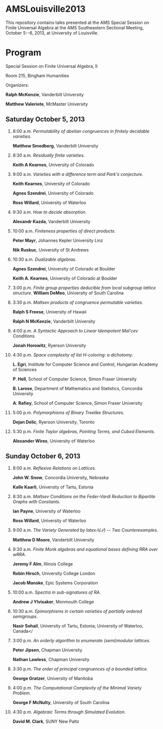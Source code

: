AMSLouisville2013
=================
This repository contains talks presented at the AMS Special Session on Finite Universal Algebra at the AMS Southeastern Sectional Meeting, October 5--6, 2013, at University of Louisville.


Program
=======
Special Session on Finite Universal Algebra, II

Room 215, Bingham Humanities

Organizers: 

**Ralph McKenzie**,  Vanderbilt University

**Matthew Valeriote**,  McMaster University


Saturday October 5, 2013
------------------------
1.  8:00 a.m. *Permutability of abelian congruences in finitely decidable varieties.* 
    
    **Matthew Smedberg**, Vanderbilt University 

2.  8:30 a.m. *Residually finite varieties.* 

    **Keith A Kearnes**, University of Colorado

3.  9:00 a.m. *Varieties with a difference term and Park's conjecture.* 

    **Keith Kearnes**, University of Colorado

    **Agnes Szendrei**, University of Colorado

    **Ross Willard**, University of Waterloo

4.  9:30 a.m. *How to decide absorption.* 

    **Alexandr Kazda**, Vanderbilt University

5.  10:00 a.m. *Finiteness properties of direct products.*

    **Peter Mayr**, Johannes Kepler University Linz

    **Nik Ruskuc**, University of St Andrews

6.  10:30 a.m. *Dualizable algebras.*

    **Agnes Szendrei**, University of Colorado at Boulder

    **Keith A. Kearnes**, University of Colorado at Boulder

7.  3:00 p.m. *Finite group properties deducible from local subgroup lattice structure.*
    **William DeMeo**, University of South Carolina

8.  3:30 p.m. *Maltsev products of congruence permutable varieties.*

    **Ralph S Freese**, University of Hawaii

    **Ralph N McKenzie**, Vanderbilt University

9.  4:00 p.m. *A Syntactic Approach to Linear Idempotent Mal'cev Conditions.*

    **Jonah Horowitz**, Ryerson University

10. 4:30 p.m. *Space complexity of list H-coloring: a dichotomy.* 

    **L. Egri**,  Institute for Computer Science and Control, Hungarian Academy of Sciences

    **P. Hell**,  School of Computer Science, Simon Fraser University

    **B. Larose**,  Department of Mathematics and Statistics, Concordia University 

    **A. Rafiey**,  School of Computer Science, Simon Fraser University 

10. 5:00 p.m. *Polymorphisms of Binary Treelike Structures.* 

    **Dejan Delic**,  Ryerson University, Toronto

10. 5:30 p.m. *Finite Taylor algebras, Pointing Terms, and Cubed Elements.* 

    **Alexander Wires**,  University of Waterloo


Sunday October 6, 2013
----------------------
1. 8:00 a.m. *Reflexive Relations on Lattices.* 

    **John W. Snow**,  Concordia University, Nebraska 

    **Kalle Kaarli**,  University of Tartu, Estonia

10. 8:30 a.m. *Maltsev Conditions on the Feder-Vardi Reduction to Bipartite Graphs with Constants.* 

    **Ian Payne**,  University of Waterloo

    **Ross Willard**,  University of Waterloo

10. 9:00 a.m. *The Variety Generated by $latex \mathbb{A}(\mathcal{T})$ -- Two Counterexamples.* 

    **Matthew D Moore**,  Vanderbilt University

10. 9:30 a.m. *Finite Monk algebras and equational bases defining RRA over wRRA.* 

    **Jeremy F Alm**,  Illinois College

    **Robin Hirsch**,  University College London

    **Jacob Manske**,  Epic Systems Corporation

10. 10:00 a.m. *Spectra in sub-signatures of $\mathsf{RA}$.* 

    **Andrew J Ylvisaker**,  Monmouth College

10. 10:30 a.m. *Epimorphisms in certain varieties of partially ordered semigroups.* 

    **Nasir Sohail**,  University of Tartu, Estonia; University of Waterloo, Canada</

10. 3:00 p.m. *An orderly algorithm to enumerate (semi)modular lattices.* 

    **Peter Jipsen**,  Chapman University

    **Nathan Lawless**,  Chapman University

10. 3:30 p.m. *The order of principal congruences of a bounded lattice.* 

    **George Gratzer**,  University of Manitoba

10. 4:00 p.m. *The Computational Complexity of the Minimal Variety Problem.* 

    **George F McNulty**,  University of South Carolina

10. 4:30 p.m. *Algebraic Terms through Simulated Evolution.* 

    **David M. Clark**,  SUNY New Paltz
